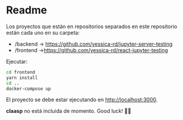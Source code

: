 # Readme

Los proyectos que están en repositorios separados en este repositorio están cada uno en su carpeta:

- /backend → <https://github.com/yessica-rd/jupyter-server-testing>
- /frontend →<https://github.com/yessica-rd/react-jupyter-testing>

Ejecutar:

```bash
cd frontend
yarn install
cd ..
docker-compose up
```

El proyecto se debe estar ejecutando en <http://localhost:3000>.

**claasp** no está incluida de momento.
Good luck! 👊👊
